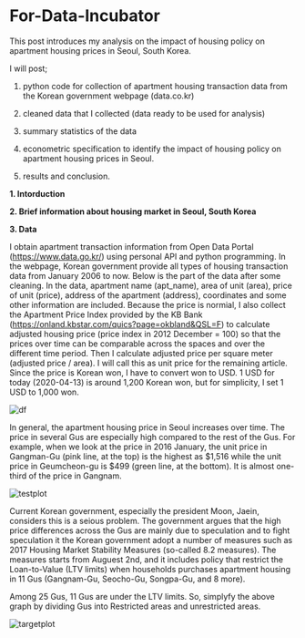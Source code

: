 # For-Data-Incubator

This post introduces my analysis on the impact of housing policy on apartment housing prices in Seoul, South Korea.

I will post; 

1) python code for collection of apartment housing transaction data from the Korean government webpage (data.co.kr)

2) cleaned data that I collected (data ready to be used for analysis)

3) summary statistics of the data

4) econometric specification to identify the impact of housing policy on apartment housing prices in Seoul.

6) results and conclusion.



**1. Intorduction**


**2. Brief information about housing market in Seoul, South Korea**

**3. Data** 

I obtain apartment transaction information from Open Data Portal (https://www.data.go.kr/) using personal API and python programming. In the webpage, Korean government provide all types of housing transaction data from January 2006 to now. Below is the part of the data after some cleaning. In the data, apartment name (apt_name), area of unit (area), price of unit (price), address of the apartment (address), coordinates and some other information are included. Because the price is normial, I also collect the Apartment Price Index provided by the KB Bank (https://onland.kbstar.com/quics?page=okbland&QSL=F) to calculate adjusted housing price (price index in 2012 December = 100) so that the prices over time can be comparable across the spaces and over the different time period. Then I calculate adjusted price per square meter (adjusted price / area). I will call this as unit price for the remaining article. Since the price is Korean won, I have to convert won to USD. 1 USD for today (2020-04-13) is around 1,200 Korean won, but for simplicity, I set 1 USD to 1,000 won.

![df](https://user-images.githubusercontent.com/62204139/79158997-281b6980-7d8c-11ea-85e7-6fe1eb551217.png)


In general, the apartment housing price in Seoul increases over time. The price in several Gus are especially high compared to the rest of the Gus. For example, when we look at the price in 2016 January, the unit price in Gangman-Gu (pink line, at the top) is the highest as $1,516 while the unit price in Geumcheon-gu is $499 (green line, at the bottom). It is almost one-third of the price in Gangnam.  

![testplot](https://user-images.githubusercontent.com/62204139/79156383-a295ba80-7d87-11ea-8336-f818b9397e67.png)

Current Korean government, especially the president Moon, Jaein, considers this is a seious problem. The government argues that the high price differences across the Gus are mainly due to speculation and to fight speculation it the Korean government adopt a number of measures such as 2017 Housing Market Stability Measures (so-called 8.2 measures). The measures starts from Auguest 2nd, and it includes policy that restrict the Loan-to-Value (LTV limits) when households purchases apartment housing in 11 Gus (Gangnam-Gu, Seocho-Gu, Songpa-Gu, and 8 more).

Among 25 Gus, 11 Gus are under the LTV limits. So, simplyfy the above graph by dividing Gus into Restricted areas and unrestricted areas.

![targetplot](https://user-images.githubusercontent.com/62204139/79161081-b9d8a600-7d8f-11ea-8529-d5b0a781cf25.png)





